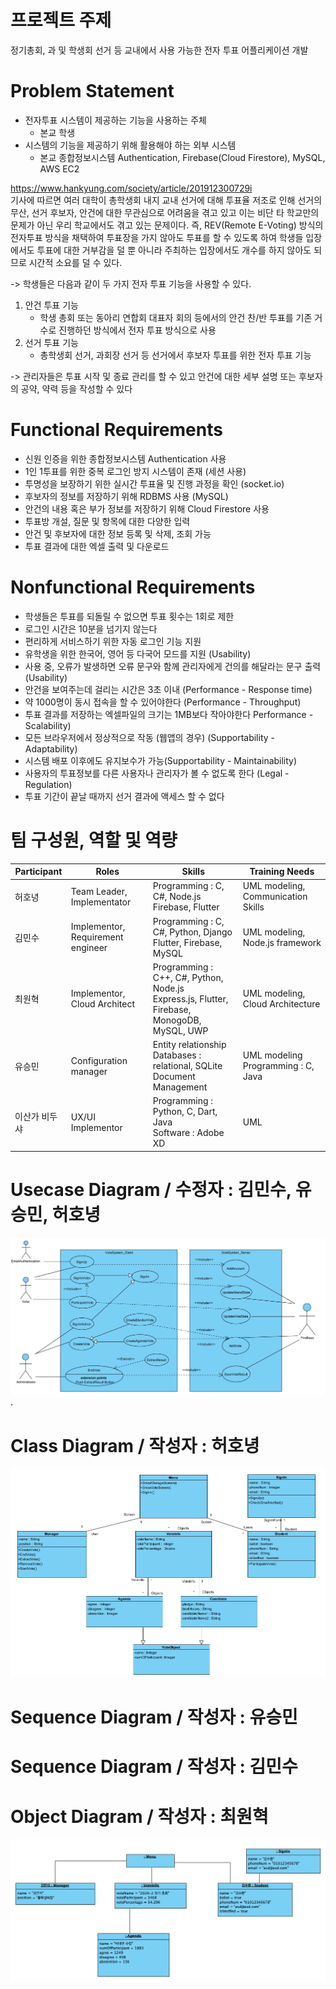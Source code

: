# 프로젝트 주제 #

정기총회, 과 및 학생회 선거 등 교내에서 사용 가능한 전자 투표 어플리케이션 개발

# Problem Statement #
- 전자투표 시스템이 제공하는 기능을 사용하는 주체
   - 본교 학생
- 시스템의 기능을 제공하기 위해 활용해야 하는 외부 시스템
   - 본교 종합정보시스템 Authentication, Firebase(Cloud Firestore), MySQL, AWS EC2

https://www.hankyung.com/society/article/201912300729i <br>
기사에 따르면 여러 대학이 총학생회 내지 교내 선거에 대해 투표율 저조로 인해 선거의 무산, 선거 후보자, 안건에 대한 무관심으로 어려움을 겪고 있고 이는 비단 타 학교만의 문제가 아닌 우리 학교에서도 겪고 있는 문제이다.
즉, REV(Remote E-Voting) 방식의 전자투표 방식을 채택하여 투표장을 가지 않아도 투표를 할 수 있도록 하여 학생들 입장에서도 투표에 대한 거부감을 덜 뿐 아니라 주최하는 입장에서도 개수를 하지 않아도 되므로 시간적 소요를 덜 수 있다.

->  학생들은 다음과 같이 두 가지 전자 투표 기능을 사용할 수 있다.
1. 안건 투표 기능
   - 학생 총회 또는 동아리 연합회 대표자 회의 등에서의 안건 찬/반 투표를 기존 거수로 진행하던 방식에서 전자 투표 방식으로 사용
2. 선거 투표 기능
   - 총학생회 선거, 과회장 선거 등 선거에서 후보자 투표를 위한 전자 투표 기능

-> 관리자들은 투표 시작 및 종료 관리를 할 수 있고 안건에 대한 세부 설명 또는 후보자의 공약, 약력 등을 작성할 수 있다

# Functional Requirements # 
- 신원 인증을 위한 종합정보시스템 Authentication 사용
- 1인 1투표를 위한 중복 로그인 방지 시스템이 존재 (세션 사용)
- 투명성을 보장하기 위한 실시간 투표율 및 진행 과정을 확인 (socket.io)
- 후보자의 정보를 저장하기 위해 RDBMS 사용 (MySQL)
- 안건의 내용 혹은 부가 정보를 저장하기 위해 Cloud Firestore 사용
- 투표방 개설, 질문 및 항목에 대한 다양한 입력
- 안건 및 후보자에 대한 정보 등록 및 삭제, 조회 가능
- 투표 결과에 대한 엑셀 출력 및 다운로드

# Nonfunctional Requirements #
- 학생들은 투표를 되돌릴 수 없으면 투표 횟수는 1회로 제한
- 로그인 시간은 10분을 넘기지 않는다
- 편리하게 서비스하기 위한 자동 로그인 기능 지원
- 유학생을 위한 한국어, 영어 등 다국어 모드를 지원 (Usability)
- 사용 중, 오류가 발생하면 오류 문구와 함께 관리자에게 건의를 해달라는 문구 출력 (Usability) 
- 안건을 보여주는데 걸리는 시간은 3초 이내 (Performance - Response time)
- 약 1000명이 동시 접속을 할 수 있어야한다 (Performance - Throughput)
- 투표 결과를 저장하는 엑셀파일의 크기는 1MB보다 작아야한다 Performance - Scalability)
- 모든 브라우저에서 정상적으로 작동 (웹앱의 경우) (Supportability - Adaptability)
- 시스템 배포 이후에도 유지보수가 가능(Supportability - Maintainability)
- 사용자의 투표정보를 다른 사용자나 관리자가 볼 수 없도록 한다 (Legal - Regulation)
- 투표 기간이 끝날 때까지 선거 결과에 액세스 할 수 없다

# 팀 구성원, 역할 및 역량 #
|Participant|Roles|Skills|Training Needs|
|------|---|---|---|
|허호녕|Team Leader, Implementator| Programming : C, C#, Node.js <br> Firebase, Flutter | UML modeling, Communication Skills |
|김민수|Implementor, Requirement engineer| Programming : C, C#, Python, Django <br> Flutter, Firebase, MySQL | UML modeling, Node.js framework|
|최원혁|Implementor, Cloud Architect| Programming : C++, C#, Python, Node.js <br> Express.js, Flutter, Firebase, MonogoDB, MySQL, UWP | UML modeling, Cloud Architecture |
|유승민| Configuration manager| Entity relationship <br> Databases : relational, SQLite <br> Document Management| UML modeling <br> Programming : C, Java |
|이산가 비두샤|UX/UI Implementor| Programming : Python, C, Dart, Java <br> Software : Adobe XD | UML

# Usecase Diagram / 수정자 : 김민수, 유승민, 허호녕 # 
![image](./vote.PNG).

# Class Diagram / 작성자 : 허호녕 # 
![image](./ClassDiagram.PNG)

# Sequence Diagram / 작성자 : 유승민 #

# Sequence Diagram / 작성자 : 김민수 #

# Object Diagram / 작성자 : 최원혁 #
![image](./ObjectDiagram.png)
